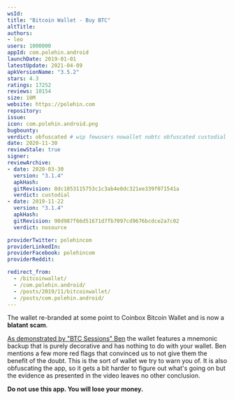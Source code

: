 ```yaml
---
wsId: 
title: "Bitcoin Wallet - Buy BTC"
altTitle: 
authors:
- leo
users: 1000000
appId: com.polehin.android
launchDate: 2019-01-01
latestUpdate: 2021-04-09
apkVersionName: "3.5.2"
stars: 4.3
ratings: 17252
reviews: 10154
size: 10M
website: https://polehin.com
repository: 
issue: 
icon: com.polehin.android.png
bugbounty: 
verdict: obfuscated # wip fewusers nowallet nobtc obfuscated custodial nosource nonverifiable reproducible bounty defunct
date: 2020-11-30
reviewStale: true
signer: 
reviewArchive:
- date: 2020-03-30
  version: "3.1.4"
  apkHash: 
  gitRevision: 8dc1853115753c1c3ab4e8dc321ee339f071541a
  verdict: custodial
- date: 2019-11-22
  version: "3.1.4"
  apkHash: 
  gitRevision: 90d987f66d51671d7fb7097cd9676bcdce2a7c02
  verdict: nosource

providerTwitter: polehincom
providerLinkedIn: 
providerFacebook: polehincom
providerReddit: 

redirect_from:
  - /bitcoinwallet/
  - /com.polehin.android/
  - /posts/2019/11/bitcoinwallet/
  - /posts/com.polehin.android/
---
```



The wallet re-branded at some point to Coinbox Bitcoin Wallet and is now a
**blatant scam**.

[As demonstrated by "BTC Sessions" Ben](https://www.youtube.com/watch?v=yP_C4wZyikk)
the wallet features a mnemonic backup that is purely decorative and has nothing
to do with your wallet. Ben mentions a few more red flags that convinced us to
not give them the benefit of the doubt. This is the sort of wallet we try to
warn you of. It is also obfuscating the app, so it gets a bit harder to figure
out what's going on but the evidence as presented in the video leaves no other
conclusion.

**Do not use this app. You will lose your money.**
